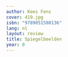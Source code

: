 ```yaml
---
author: Kees Fens
cover: 419.jpg
isbn: "9789051580136"
lang: nl
layout: review
title: Spiegelbeelden
year: 0
---
```

